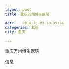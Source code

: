 ```yaml
--- 
layout: post 
title: 重庆万州博生医院

date:   2016-05-03 13:39:56 
categories: 其他  
city: 重庆
  
--- 
```

   
重庆万州博生医院

信息

